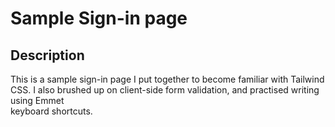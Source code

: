 # Sample Sign-in page

## Description

This is a sample sign-in page I put together to become familiar with Tailwind CSS.
I also brushed up on client-side form validation, and practised writing using Emmet   
keyboard shortcuts.





